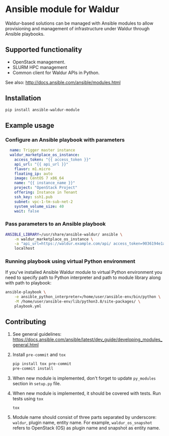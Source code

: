 # Ansible module for Waldur

Waldur-based solutions can be managed with Ansible modules to allow provisioning and
management of infrastructure under Waldur through Ansible playbooks.

## Supported functionality

- OpenStack management.
- SLURM HPC management
- Common client for Waldur APIs in Python.

See also: <http://docs.ansible.com/ansible/modules.html>

## Installation

```bash
pip install ansible-waldur-module
```

## Example usage

### Configure an Ansible playbook with parameters

```yaml
  name: Trigger master instance
  waldur_marketplace_os_instance:
    access_token: "{{ access_token }}"
    api_url: "{{ api_url }}"
    flavor: m1.micro
    floating_ip: auto
    image: CentOS 7 x86_64
    name: "{{ instance_name }}"
    project: "OpenStack Project"
    offering: Instance in Tenant
    ssh_key: ssh1.pub
    subnet: vpc-1-tm-sub-net-2
    system_volume_size: 40
    wait: false
```

### Pass parameters to an Ansible playbook

```bash
ANSIBLE_LIBRARY=/usr/share/ansible-waldur/ ansible \
    -m waldur_marketplace_os_instance \
    -a "api_url=https://waldur.example.com/api/ access_token=9036194e1ac54cada3248a8c6b203bf7 name=instance-name project='Project name'" \
    localhost
```

### Running playbook using virtual Python environment

If you've installed Ansible Waldur module to virtual Python environment you need to specify
path to Python interpreter and path to module library along with path to playbook:

```bash
ansible-playbook \
    -e ansible_python_interpreter=/home/user/ansible-env/bin/python \
    -M /home/user/ansible-env/lib/python3.8/site-packages/ \
    playbook.yml
```

## Contributing

1. See general guidelines: <https://docs.ansible.com/ansible/latest/dev_guide/developing_modules_general.html>
2. Install `pre-commit` and `tox`

   ```bash
   pip install tox pre-commit
   pre-commit install
   ```

3. When new module is implemented, don't forget to update `py_modules` section in `setup.py` file.
4. When new module is implemented, it should be covered with tests. Run tests using `tox`

   ```bash
   tox
   ```

5. Module name should consist of three parts separated by underscore: `waldur`, plugin name,
   entity name. For example, `waldur_os_snapshot` refers to OpenStack (OS) as plugin name and snapshot as entity name.

